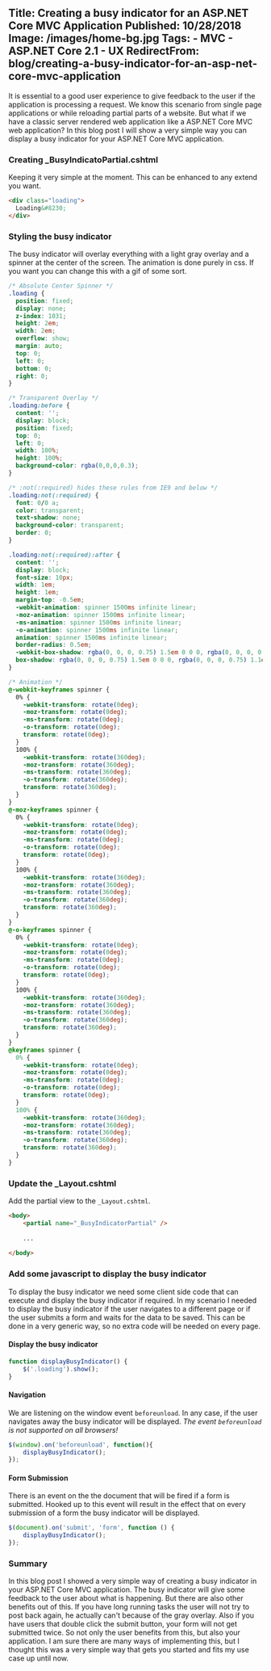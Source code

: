 Title: Creating a busy indicator for an ASP.NET Core MVC Application
Published: 10/28/2018
Image: /images/home-bg.jpg
Tags: 
    - MVC
    - ASP.NET Core 2.1
    - UX
RedirectFrom: blog/creating-a-busy-indicator-for-an-asp-net-core-mvc-application
---

It is essential to a good user experience to give feedback to the user if the application is processing a request. We know this scenario from single page applications or while reloading partial parts of a website. But what if we have a classic server rendered web application like a ASP.NET Core MVC web application? In this blog post I will show a very simple way you can display a busy indicator for your ASP.NET Core MVC application.

### Creating _BusyIndicatoPartial.cshtml
Keeping it very simple at the moment. This can be enhanced to any extend you want.

```html
<div class="loading">
  Loading&#8230;
</div>
```

### Styling the busy indicator
The busy indicator will overlay everything with a light gray overlay and a spinner at the center of the screen. The animation is done purely in css. If you want you can change this with a gif of some sort.
```css
/* Absolute Center Spinner */
.loading {
  position: fixed;
  display: none;
  z-index: 1031;
  height: 2em;
  width: 2em;
  overflow: show;
  margin: auto;
  top: 0;
  left: 0;
  bottom: 0;
  right: 0;
}

/* Transparent Overlay */
.loading:before {
  content: '';
  display: block;
  position: fixed;
  top: 0;
  left: 0;
  width: 100%;
  height: 100%;
  background-color: rgba(0,0,0,0.3);
}

/* :not(:required) hides these rules from IE9 and below */
.loading:not(:required) {
  font: 0/0 a;
  color: transparent;
  text-shadow: none;
  background-color: transparent;
  border: 0;
}

.loading:not(:required):after {
  content: '';
  display: block;
  font-size: 10px;
  width: 1em;
  height: 1em;
  margin-top: -0.5em;
  -webkit-animation: spinner 1500ms infinite linear;
  -moz-animation: spinner 1500ms infinite linear;
  -ms-animation: spinner 1500ms infinite linear;
  -o-animation: spinner 1500ms infinite linear;
  animation: spinner 1500ms infinite linear;
  border-radius: 0.5em;
  -webkit-box-shadow: rgba(0, 0, 0, 0.75) 1.5em 0 0 0, rgba(0, 0, 0, 0.75) 1.1em 1.1em 0 0, rgba(0, 0, 0, 0.75) 0 1.5em 0 0, rgba(0, 0, 0, 0.75) -1.1em 1.1em 0 0, rgba(0, 0, 0, 0.5) -1.5em 0 0 0, rgba(0, 0, 0, 0.5) -1.1em -1.1em 0 0, rgba(0, 0, 0, 0.75) 0 -1.5em 0 0, rgba(0, 0, 0, 0.75) 1.1em -1.1em 0 0;
  box-shadow: rgba(0, 0, 0, 0.75) 1.5em 0 0 0, rgba(0, 0, 0, 0.75) 1.1em 1.1em 0 0, rgba(0, 0, 0, 0.75) 0 1.5em 0 0, rgba(0, 0, 0, 0.75) -1.1em 1.1em 0 0, rgba(0, 0, 0, 0.75) -1.5em 0 0 0, rgba(0, 0, 0, 0.75) -1.1em -1.1em 0 0, rgba(0, 0, 0, 0.75) 0 -1.5em 0 0, rgba(0, 0, 0, 0.75) 1.1em -1.1em 0 0;
}

/* Animation */
@-webkit-keyframes spinner {
  0% {
    -webkit-transform: rotate(0deg);
    -moz-transform: rotate(0deg);
    -ms-transform: rotate(0deg);
    -o-transform: rotate(0deg);
    transform: rotate(0deg);
  }
  100% {
    -webkit-transform: rotate(360deg);
    -moz-transform: rotate(360deg);
    -ms-transform: rotate(360deg);
    -o-transform: rotate(360deg);
    transform: rotate(360deg);
  }
}
@-moz-keyframes spinner {
  0% {
    -webkit-transform: rotate(0deg);
    -moz-transform: rotate(0deg);
    -ms-transform: rotate(0deg);
    -o-transform: rotate(0deg);
    transform: rotate(0deg);
  }
  100% {
    -webkit-transform: rotate(360deg);
    -moz-transform: rotate(360deg);
    -ms-transform: rotate(360deg);
    -o-transform: rotate(360deg);
    transform: rotate(360deg);
  }
}
@-o-keyframes spinner {
  0% {
    -webkit-transform: rotate(0deg);
    -moz-transform: rotate(0deg);
    -ms-transform: rotate(0deg);
    -o-transform: rotate(0deg);
    transform: rotate(0deg);
  }
  100% {
    -webkit-transform: rotate(360deg);
    -moz-transform: rotate(360deg);
    -ms-transform: rotate(360deg);
    -o-transform: rotate(360deg);
    transform: rotate(360deg);
  }
}
@keyframes spinner {
  0% {
    -webkit-transform: rotate(0deg);
    -moz-transform: rotate(0deg);
    -ms-transform: rotate(0deg);
    -o-transform: rotate(0deg);
    transform: rotate(0deg);
  }
  100% {
    -webkit-transform: rotate(360deg);
    -moz-transform: rotate(360deg);
    -ms-transform: rotate(360deg);
    -o-transform: rotate(360deg);
    transform: rotate(360deg);
  }
}
```

### Update the _Layout.cshtml
Add the partial view to the `_Layout.cshtml`.

```html
<body>
    <partial name="_BusyIndicatorPartial" />
	
    ...
	
</body>
```

### Add some javascript to display the busy indicator
To display the busy indicator we need some client side code that can execute and display the busy indicator if required. In my scenario I needed to display the busy indicator if the user navigates to a different page or if the user submits a form and waits for the data to be saved. This can be done in a very generic way, so no extra code will be needed on every page. 

#### Display the busy indicator
```js
function displayBusyIndicator() {
    $('.loading').show();
}
```

#### Navigation
We are listening on the window event `beforeunload`. In any case, if the user navigates away the busy indicator will be displayed. *The event `beforeunload` is not supported on all browsers!*

```js
$(window).on('beforeunload', function(){
    displayBusyIndicator();
});
```

#### Form Submission
There is an event on the the document that will be fired if a form is submitted. Hooked up to this event will result in the effect that on every submission of a form the busy indicator will be displayed.

```js
$(document).on('submit', 'form', function () {
    displayBusyIndicator();
});
```

### Summary
In this blog post I showed a very simple way of creating a busy indicator in your ASP.NET Core MVC application. The busy indicator will give some feedback to the user about what is happening. But there are also other benefits out of this. If you have long running tasks the user will not try to post back again, he actually can't because of the gray overlay. Also if you have users that double click the submit button, your form will not get submitted twice. So not only the user benefits from this, but also your application. I am sure there are many ways of implementing this, but I thought this was a very simple way that gets you started and fits my use case up until now.
